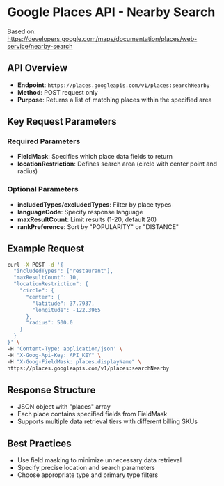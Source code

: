 # Google Places API - Nearby Search

Based on: https://developers.google.com/maps/documentation/places/web-service/nearby-search

## API Overview
- **Endpoint**: `https://places.googleapis.com/v1/places:searchNearby`
- **Method**: POST request only
- **Purpose**: Returns a list of matching places within the specified area

## Key Request Parameters

### Required Parameters
- **FieldMask**: Specifies which place data fields to return
- **locationRestriction**: Defines search area (circle with center point and radius)

### Optional Parameters
- **includedTypes/excludedTypes**: Filter by place types
- **languageCode**: Specify response language
- **maxResultCount**: Limit results (1-20, default 20)
- **rankPreference**: Sort by "POPULARITY" or "DISTANCE"

## Example Request

```bash
curl -X POST -d '{
  "includedTypes": ["restaurant"],
  "maxResultCount": 10,
  "locationRestriction": {
    "circle": {
      "center": {
        "latitude": 37.7937,
        "longitude": -122.3965
      },
      "radius": 500.0
    }
  }
}' \
-H 'Content-Type: application/json' \
-H "X-Goog-Api-Key: API_KEY" \
-H "X-Goog-FieldMask: places.displayName" \
https://places.googleapis.com/v1/places:searchNearby
```

## Response Structure
- JSON object with "places" array
- Each place contains specified fields from FieldMask
- Supports multiple data retrieval tiers with different billing SKUs

## Best Practices
- Use field masking to minimize unnecessary data retrieval
- Specify precise location and search parameters
- Choose appropriate type and primary type filters